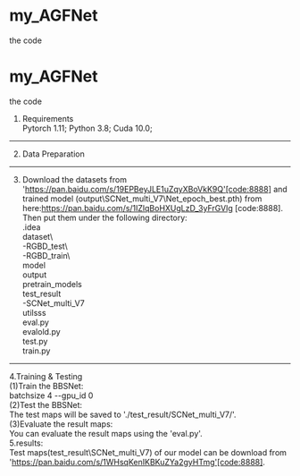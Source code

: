 # my_AGFNet
the code
# my_AGFNet
the code
1. Requirements  
   Pytorch 1.11; Python 3.8; Cuda 10.0;  
****  
2. Data Preparation  
****  
3. Download the datasets from 'https://pan.baidu.com/s/19EPBeyJLE1uZqyXBoVkK9Q'[code:8888] and trained model (output\SCNet_multi_V7\Net_epoch_best.pth) from here:https://pan.baidu.com/s/1IZlqBoHXUgLzD_3yFrGVIg [code:8888]. Then put them under the following directory:  
   .idea  
   dataset\   
     -RGBD_test\  
     -RGBD_train\  
   model  
   output  
   pretrain_models  
   test_result  
     -SCNet_multi_V7  
   utilsss  
   eval.py  
   evalold.py  
   test.py  
   train.py  
****  
4.Training & Testing  
(1)Train the BBSNet:  
    batchsize 4 --gpu_id 0   
(2)Test the BBSNet:  
    The test maps will be saved to './test_result/SCNet_multi_V7/'.   
(3)Evaluate the result maps:  
    You can evaluate the result maps using the 'eval.py'.  
5.results:  
   Test maps(test_result\SCNet_multi_V7) of our model can be download from 'https://pan.baidu.com/s/1WHsqKenIKBKuZYa2gyHTmg'[code:8888]. 
